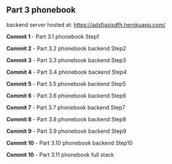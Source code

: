 ## Part 3 phonebook

backend server hosted at: https://adsfjasisdfh.herokuapp.com/



**Commit 1** - Part 3.1 phonebook Step1

**Commit 2** - Part 3.2 phonebook backend Step2

**Commit 3** - Part 3.3 phonebook backend Step3

**Commit 4** - Part 3.4 phonebook backend Step4

**Commit 5** - Part 3.5 phonebook backend Step5

**Commit 6** - Part 3.6 phonebook backend Step6

**Commit 7** - Part 3.7 phonebook backend Step7

**Commit 8** - Part 3.8 phonebook backend Step8

**Commit 9** - Part 3.9 phonebook backend Step9

**Commit 10** - Part 3.10 phonebook backend Step10

**Commit 10** - Part 3.11 phonebook full stack